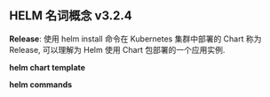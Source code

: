 ## HELM 名词概念 v3.2.4

**Release**:
使用 helm install 命令在 Kubernetes 集群中部署的 Chart 称为 Release, 可以理解为 Helm 使用 Chart 包部署的一个应用实例. 


**helm chart template**

**helm commands**